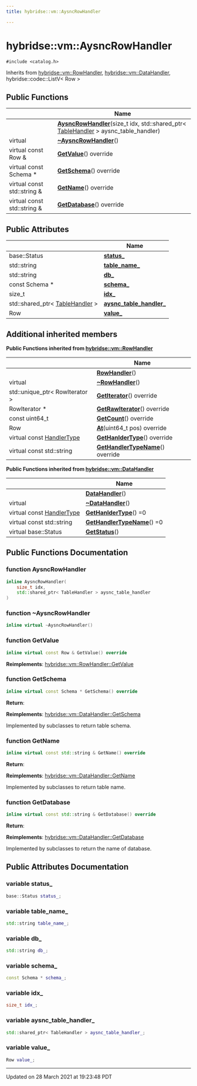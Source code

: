 ```yaml
---
title: hybridse::vm::AysncRowHandler

---
```


# hybridse::vm::AysncRowHandler




`#include <catalog.h>`

Inherits from [hybridse::vm::RowHandler](/Classes/classhybridse_1_1vm_1_1_row_handler.md), [hybridse::vm::DataHandler](/Classes/classhybridse_1_1vm_1_1_data_handler.md), hybridse::codec::ListV< Row >

## Public Functions

|                | Name           |
| -------------- | -------------- |
| | **[AysncRowHandler](/Classes/classhybridse_1_1vm_1_1_aysnc_row_handler.md#function-aysncrowhandler)**(size_t idx, std::shared_ptr< [TableHandler](/Classes/classhybridse_1_1vm_1_1_table_handler.md) > aysnc_table_handler) |
| virtual | **[~AysncRowHandler](/Classes/classhybridse_1_1vm_1_1_aysnc_row_handler.md#function-~aysncrowhandler)**() |
| virtual const Row & | **[GetValue](/Classes/classhybridse_1_1vm_1_1_aysnc_row_handler.md#function-getvalue)**() override |
| virtual const Schema * | **[GetSchema](/Classes/classhybridse_1_1vm_1_1_aysnc_row_handler.md#function-getschema)**() override |
| virtual const std::string & | **[GetName](/Classes/classhybridse_1_1vm_1_1_aysnc_row_handler.md#function-getname)**() override |
| virtual const std::string & | **[GetDatabase](/Classes/classhybridse_1_1vm_1_1_aysnc_row_handler.md#function-getdatabase)**() override |

## Public Attributes

|                | Name           |
| -------------- | -------------- |
| base::Status | **[status_](/Classes/classhybridse_1_1vm_1_1_aysnc_row_handler.md#variable-status_)**  |
| std::string | **[table_name_](/Classes/classhybridse_1_1vm_1_1_aysnc_row_handler.md#variable-table_name_)**  |
| std::string | **[db_](/Classes/classhybridse_1_1vm_1_1_aysnc_row_handler.md#variable-db_)**  |
| const Schema * | **[schema_](/Classes/classhybridse_1_1vm_1_1_aysnc_row_handler.md#variable-schema_)**  |
| size_t | **[idx_](/Classes/classhybridse_1_1vm_1_1_aysnc_row_handler.md#variable-idx_)**  |
| std::shared_ptr< [TableHandler](/Classes/classhybridse_1_1vm_1_1_table_handler.md) > | **[aysnc_table_handler_](/Classes/classhybridse_1_1vm_1_1_aysnc_row_handler.md#variable-aysnc_table_handler_)**  |
| Row | **[value_](/Classes/classhybridse_1_1vm_1_1_aysnc_row_handler.md#variable-value_)**  |

## Additional inherited members

**Public Functions inherited from [hybridse::vm::RowHandler](/Classes/classhybridse_1_1vm_1_1_row_handler.md)**

|                | Name           |
| -------------- | -------------- |
| | **[RowHandler](/Classes/classhybridse_1_1vm_1_1_row_handler.md#function-rowhandler)**() |
| virtual | **[~RowHandler](/Classes/classhybridse_1_1vm_1_1_row_handler.md#function-~rowhandler)**() |
| std::unique_ptr< RowIterator > | **[GetIterator](/Classes/classhybridse_1_1vm_1_1_row_handler.md#function-getiterator)**() override |
| RowIterator * | **[GetRawIterator](/Classes/classhybridse_1_1vm_1_1_row_handler.md#function-getrawiterator)**() override |
| const uint64_t | **[GetCount](/Classes/classhybridse_1_1vm_1_1_row_handler.md#function-getcount)**() override |
| Row | **[At](/Classes/classhybridse_1_1vm_1_1_row_handler.md#function-at)**(uint64_t pos) override |
| virtual const [HandlerType](/Namespaces/namespacehybridse_1_1vm.md#enum-handlertype) | **[GetHanlderType](/Classes/classhybridse_1_1vm_1_1_row_handler.md#function-gethanldertype)**() override |
| virtual const std::string | **[GetHandlerTypeName](/Classes/classhybridse_1_1vm_1_1_row_handler.md#function-gethandlertypename)**() override |

**Public Functions inherited from [hybridse::vm::DataHandler](/Classes/classhybridse_1_1vm_1_1_data_handler.md)**

|                | Name           |
| -------------- | -------------- |
| | **[DataHandler](/Classes/classhybridse_1_1vm_1_1_data_handler.md#function-datahandler)**() |
| virtual | **[~DataHandler](/Classes/classhybridse_1_1vm_1_1_data_handler.md#function-~datahandler)**() |
| virtual const [HandlerType](/Namespaces/namespacehybridse_1_1vm.md#enum-handlertype) | **[GetHanlderType](/Classes/classhybridse_1_1vm_1_1_data_handler.md#function-gethanldertype)**() =0 |
| virtual const std::string | **[GetHandlerTypeName](/Classes/classhybridse_1_1vm_1_1_data_handler.md#function-gethandlertypename)**() =0 |
| virtual base::Status | **[GetStatus](/Classes/classhybridse_1_1vm_1_1_data_handler.md#function-getstatus)**() |


## Public Functions Documentation

### function AysncRowHandler

```cpp
inline AysncRowHandler(
    size_t idx,
    std::shared_ptr< TableHandler > aysnc_table_handler
)
```


### function ~AysncRowHandler

```cpp
inline virtual ~AysncRowHandler()
```


### function GetValue

```cpp
inline virtual const Row & GetValue() override
```


**Reimplements**: [hybridse::vm::RowHandler::GetValue](/Classes/classhybridse_1_1vm_1_1_row_handler.md#function-getvalue)


### function GetSchema

```cpp
inline virtual const Schema * GetSchema() override
```


**Return**: 

**Reimplements**: [hybridse::vm::DataHandler::GetSchema](/Classes/classhybridse_1_1vm_1_1_data_handler.md#function-getschema)


Implemented by subclasses to return table schema. 


### function GetName

```cpp
inline virtual const std::string & GetName() override
```


**Return**: 

**Reimplements**: [hybridse::vm::DataHandler::GetName](/Classes/classhybridse_1_1vm_1_1_data_handler.md#function-getname)


Implemented by subclasses to return table name. 


### function GetDatabase

```cpp
inline virtual const std::string & GetDatabase() override
```


**Return**: 

**Reimplements**: [hybridse::vm::DataHandler::GetDatabase](/Classes/classhybridse_1_1vm_1_1_data_handler.md#function-getdatabase)


Implemented by subclasses to return the name of database. 


## Public Attributes Documentation

### variable status_

```cpp
base::Status status_;
```


### variable table_name_

```cpp
std::string table_name_;
```


### variable db_

```cpp
std::string db_;
```


### variable schema_

```cpp
const Schema * schema_;
```


### variable idx_

```cpp
size_t idx_;
```


### variable aysnc_table_handler_

```cpp
std::shared_ptr< TableHandler > aysnc_table_handler_;
```


### variable value_

```cpp
Row value_;
```


-------------------------------

Updated on 28 March 2021 at 19:23:48 PDT